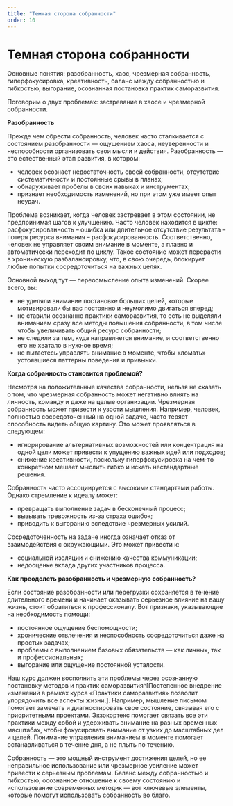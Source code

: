 ```yaml
---
title: "Темная сторона собранности"
order: 10
---
```


# Темная сторона собранности

Основные понятия: разобранность, хаос, чрезмерная собранность, гиперфокусировка, креативность, баланс между собранностью и гибкостью, выгорание, осознанная постановка практик саморазвития.

Поговорим о двух проблемах: застревание в хаосе и чрезмерной собранности.

**Разобранность**

Прежде чем обрести собранность, человек часто сталкивается с состоянием разобранности — ощущением хаоса, неуверенности и неспособности организовать свои мысли и действия. Разобранность — это естественный этап развития, в котором:

* человек осознает недостаточность своей собранности, отсутствие систематичности и постоянные срывы в планах;
* обнаруживает пробелы в своих навыках и инструментах;
* признает необходимость изменений, но при этом уже имеет опыт неудач.

Проблема возникает, когда человек застревает в этом состоянии, не предпринимая шагов к улучшению. Часто человек находится в цикле: расфокусированность – ошибка или длительное отсутствие результата – потеря ресурса внимания – расфокусированность. Соответственно, человек не управляет своим внимание в моменте, а плавно и автоматически переходит по циклу. Такое состояние может перерасти в хроническую разбалансировку, что, в свою очередь, блокирует любые попытки сосредоточиться на важных целях.

Основной выход тут — переосмысление опыта изменений. Скорее всего, вы:

* не уделяли внимание постановке больших целей, которые мотивировали бы вас постоянно и неумолимо двигаться вперед;
* не ставили осознанно практики саморазвития, то есть не выделяли вниманием сразу все методы повышения собранности, в том числе чтобы увеличивать общий ресурс собранности;
* не следили за тем, куда направляется внимание, и соответственно его не хватало в нужное время;
* не пытаетесь управлять внимание в моменте, чтобы «ломать» устоявшиеся паттерны поведения и привычки.

**Когда собранность становится проблемой?**

Несмотря на положительные качества собранности, нельзя не сказать о том, что чрезмерная собранность может негативно влиять на личность, команду и даже на целые организации. Чрезмерная собранность может привести к узости мышления. Например, человек, полностью сосредоточенный на одной задаче, часто теряет способность видеть общую картину. Это может проявляться в следующем:

* игнорирование альтернативных возможностей или концентрация на одной цели может привести к упущению важных идей или подходов;
* снижение креативности, поскольку гиперфокусировка на чем-то конкретном мешает мыслить гибко и искать нестандартные решения.

Собранность часто ассоциируется с высокими стандартами работы. Однако стремление к идеалу может:

* превращать выполнение задач в бесконечный процесс;
* вызывать тревожность из-за страха ошибок;
* приводить к выгоранию вследствие чрезмерных усилий.

Сосредоточенность на задаче иногда означает отказ от взаимодействия с окружающими. Это может привести к:

* социальной изоляции и снижению качества коммуникации;
* недооценке вклада других участников процесса.

**Как преодолеть разобранность и чрезмерную собранность?**

Если состояние разобранности или перегрузки сохраняется в течение длительного времени и начинает оказывать серьезное влияние на вашу жизнь, стоит обратиться к профессионалу. Вот признаки, указывающие на необходимость помощи:

* постоянное ощущение беспомощности;
* хронические отвлечения и неспособность сосредоточиться даже на простых задачах;
* проблемы с выполнением базовых обязательств — как личных, так и профессиональных;
* выгорание или ощущение постоянной усталости.

Наш курс должен восполнить эти проблемы через осознанную постановку методов и практик саморазвития^[Постепенное внедрение изменений в рамках курса «Практики саморазвития» позволит упорядочить все аспекты жизни.]. Например, мышление письмом помогает замечать и диагностировать свое состояние, связывая его с приоритетными проектами. Экзокортекс помогает связать все эти практики между собой и удерживать внимание на разных временных масштабах, чтобы фокусировать внимание от узких до масштабных дел и целей. Понимание управления вниманием в моменте помогает останавливаться в течение дня, а не плыть по течению.

Собранность — это мощный инструмент достижения целей, но ее неправильное использование или чрезмерное усиление может привести к серьезным проблемам. Баланс между собранностью и гибкостью, осознанное отношение к своему состоянию и использование современных методик — вот ключевые элементы, которые помогут использовать собранность во благо.